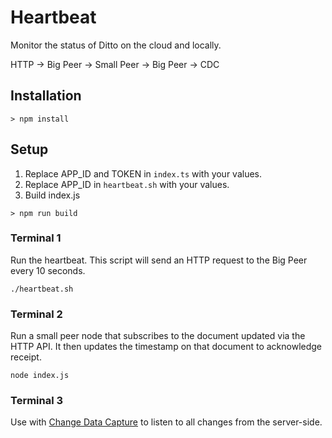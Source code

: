 # Heartbeat 

Monitor the status of Ditto on the cloud and locally.

HTTP -> Big Peer -> Small Peer -> Big Peer -> CDC

## Installation

```
> npm install
```

## Setup

1. Replace APP_ID and TOKEN in `index.ts` with your values.
1. Replace APP_ID in `heartbeat.sh` with your values.
1. Build index.js

```
> npm run build
```

### Terminal 1

Run the heartbeat. This script will send an HTTP request to the Big Peer every 10 seconds.

```
./heartbeat.sh
```


### Terminal 2

Run a small peer node that subscribes to the document updated via the HTTP API. It then updates the timestamp on that document to acknowledge receipt.

```
node index.js
```

### Terminal 3

Use with [Change Data Capture](https://docs.ditto.live/http/common/guides/kafka/intro) to listen to all changes from the server-side.
